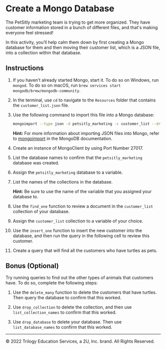 # Create a Mongo Database

The PetSitly marketing team is trying to get more organized. They have customer information stored in a bunch of different files, and that's making everyone feel stressed!

In this activity, you’ll help calm them down by first creating a Mongo database for them and then moving their customer list, which is a JSON file, into a collection within that database.

## Instructions

1. If you haven’t already started Mongo, start it. To do so on Windows, run `mongod`. To do so on macOS, run `brew services start mongodb/brew/mongodb-community`.

2. In the terminal, use `cd` to navigate to the `Resources` folder that contains the `customer_list.json` file.

3. Use the following command to import this file into a Mongo database:

    ```bash
    mongoimport --type json -d petsitly_marketing -c customer_list --drop --jsonArray customer_list.json
    ```

    **Hint:** For more information about importing JSON files into Mongo, refer to [mongoimport](https://docs.mongodb.com/database-tools/mongoimport/#mongoimport) in the MongoDB documentation.

4. Create an instance of MongoClient by using Port Number 27017.

5. List the database names to confirm that the `petsitly_marketing` database was created. 

6. Assign the `petsitly_marketing` database to a variable.

7. List the names of the collections in the database. 

    **Hint:** Be sure to use the name of the variable that you assigned your database to.

8. Use the `find_one` function to review a document in the `customer_list` collection of your database.

9. Assign the `customer_list` collection to a variable of your choice.

10. Use the `insert_one` function to insert the new customer into the database, and then run the query in the following cell to review this customer.

11. Create a query that will find all the customers who have turtles as pets.

## Bonus (Optional)

Try running queries to find out the other types of animals that customers have. To do so, complete the following steps:

1. Use the `delete_many` function to delete the customers that have turtles. Then query the database to confirm that this worked.

2. Use `drop_collection` to delete the collection, and then use `list_collection_names` to confirm that this worked.

3. Use `drop_database` to delete your database. Then use `list_database_names` to confirm that this worked.

---

© 2022 Trilogy Education Services, a 2U, Inc. brand. All Rights Reserved.

